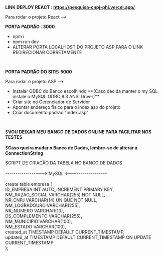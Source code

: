 **LINK DEPLOY REACT : https://pesquisa-cnpj-phi.vercel.app/**

Para rodar o projeto React --> <br>

**PORTA PADRÃO : 3000**<br>

<ul>
  <li>npm i</li>
  <li>npm run dev</li>
  <li>ALTERAR PORTA LOCALHOST DO PROJETO ASP PARA O LINK REDIRECIONAR CORRETAMENTE</li>
</ul>
<br>

**PORTA PADRÃO DO SITE: 5000**<br>

Para rodar o projeto ASP --><br>
<ul>
  <li>Instalar ODBC do Banco escolhindo **(Caso decida manter o my SQL instale o MySQL ODBC 8.3 ANSI Driver)**</li>
  <li>Criar site no Gerenciador de Servidor</li>
  <li>Apontar endereço fisico para o index.asp do projeto</li>
  <li>Criar documento padrão "index.asp"</li>
</ul><br>

$**VOU DEIXAR MEU BANCO DE DADOS ONLINE PARA FACILITAR NOS TESTES**<br>
<br>
$**Caso queira mudar o Banco de Dados, lembre-se de alterar a ConnectionString**<br>

SCRIPT DE CRIAÇÃO DA TABELA NO BANCO DE DADOS <br>
<br>
------------------> MySQL <------------------<br>
<br>
create table empresa (<br>
    ID_EMPRESA INT AUTO_INCREMENT PRIMARY KEY,<br>
    NM_RAZAO_SOCIAL VARCHAR(255) NOT NULL,<br>
    NR_CNPJ VARCHAR(14) UNIQUE NOT NULL,<br>
    NM_LOGRADOURO VARCHAR(255),<br>
    NR_NUMERO VARCHAR(10),<br>
    DS_COMPLEMENTO VARCHAR(255),<br>
    NM_MUNICIPIO VARCHAR(100),<br>
    NM_ESTADO VARCHAR(100),<br>
    created_at TIMESTAMP DEFAULT CURRENT_TIMESTAMP,<br>
    updated_at TIMESTAMP DEFAULT CURRENT_TIMESTAMP ON UPDATE CURRENT_TIMESTAMP<br>
);<br>
